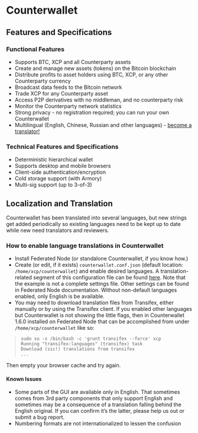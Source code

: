 Counterwallet
=============

Features and Specifications
---------------------------

### Functional Features

-  Supports BTC, XCP and all Counterparty assets
-  Create and manage new assets (tokens) on the Bitcoin blockchain
-  Distribute profits to asset holders using BTC, XCP, or any other
   Counterparty currency
-  Broadcast data feeds to the Bitcoin network
-  Trade XCP for any Counterparty asset
-  Access P2P derivatives with no middleman, and no counterparty risk
-  Monitor the Counterparty network statistics
-  Strong privacy - no registration required; you can run your own
   Counterwallet
-  Multilingual (English, Chinese, Russian and other languages) -
   [become a translator!](https://www.transifex.com/organization/counterparty/dashboard/counterwallet)

### Technical Features and Specifications

-  Deterministic hierarchical wallet
-  Supports desktop and mobile browsers
-  Client-side authentication/encryption
-  Cold storage support (with Armory)
-  Multi-sig support (up to 3-of-3)

Localization and Translation
----------------------------

Counterwallet has been translated into several languages, but new
strings get added periodically so existing languages need to be kept up
to date while new need translators and reviewers.

### How to enable language translations in Counterwallet

-  Install Federated Node (or standalone Counterwallet, if you know
   how.)
-  Create (or edit, if it exists) ``counterwallet.conf.json`` (default
   location: ``/home/xcp/counterwallet``) and enable desired languages.
   A translation-related segment of this configuration file can be found
   [here](https://github.com/CounterpartyXCP/counterwallet/blob/develop/counterwallet.conf.json.example). Note that the example is not a complete settings file. Other
   settings can be found in Federated Node documentation. Without
   non-default languages enabled, only English is be available.
-  You may need to download translation files from Transifex, either
   manually or by using the Transifex client. If you enabled other
   languages but Counterwallet is not showing the little flags, then in
   Counterwallet 1.6.0 installed on Federated Node that can be
   accomplished from under ``/home/xcp/counterwallet`` like so:

>     sudo su -s /bin/bash -c 'grunt transifex --force' xcp
>     Running "transifex:languages" (transifex) task
>     Download (sic!) translations from transifex
>     ...

   Then empty your browser cache and try again.

#### Known Issues

-  Some parts of the GUI are available only in English. That sometimes
   comes from 3rd party components that only support English and
   sometimes may be a consequence of a translation falling behind the
   English original. If you can confirm it’s the latter, please help us
   out or submit a bug report.
-  Numbering formats are not internationalized to lessen the confusion
